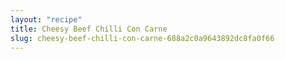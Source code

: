```yaml
---
layout: "recipe"
title: Cheesy Beef Chilli Con Carne
slug: cheesy-beef-chilli-con-carne-688a2c0a9643892dc8fa0f66
---
```

